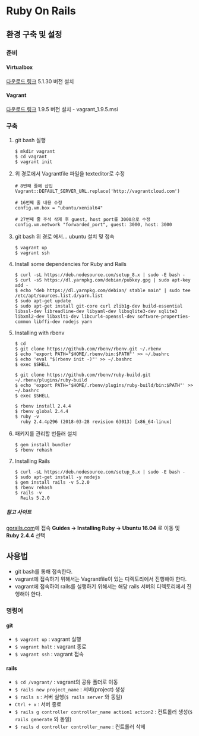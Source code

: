 # Ruby On Rails

## 환경 구축 및 설정

### 준비

#### Virtualbox

[다운로드 링크](https://www.virtualbox.org/wiki/Download_Old_Builds_5_1)
5.1.30 버전 설치

#### Vagrant

[다운로드 링크](https://releases.hashicorp.com/vagrant/1.9.5/)
1.9.5 버전 설치 - vagrant_1.9.5.msi

### 구축

1. git bash 실행
	```
    $ mkdir vagrant
    $ cd vagrant
    $ vagrant init
	```
    
1. 위 경로에서 Vagrantfile 파일을 texteditor로 수정
	```
    # 8번째 줄에 삽입	
	Vagrant::DEFAULT_SERVER_URL.replace('http://vagrantcloud.com')
    
    # 16번째 줄 내용 수정
    config.vm.box = "ubuntu/xenial64"
    
    # 27번째 줄 주석 삭제 후 guest, host port를 3000으로 수정
    config.vm.network "forwarded_port", guest: 3000, host: 3000
	```
    
1. git bash 위 경로 에서... ubuntu 설치 및 접속
	```
    $ vagrant up
    $ vagrant ssh
    ```

1. Install some dependencies for Ruby and Rails
	```
    $ curl -sL https://deb.nodesource.com/setup_8.x | sudo -E bash -
	$ curl -sS https://dl.yarnpkg.com/debian/pubkey.gpg | sudo apt-key add -
	$ echo "deb https://dl.yarnpkg.com/debian/ stable main" | sudo tee /etc/apt/sources.list.d/yarn.list
	$ sudo apt-get update
	$ sudo apt-get install git-core curl zlib1g-dev build-essential libssl-dev libreadline-dev libyaml-dev libsqlite3-dev sqlite3 libxml2-dev libxslt1-dev libcurl4-openssl-dev software-properties-common libffi-dev nodejs yarn
    ```

1. Installing with rbenv
	```
    $ cd
    $ git clone https://github.com/rbenv/rbenv.git ~/.rbenv
    $ echo 'export PATH="$HOME/.rbenv/bin:$PATH"' >> ~/.bashrc
    $ echo 'eval "$(rbenv init -)"' >> ~/.bashrc
    $ exec $SHELL

    $ git clone https://github.com/rbenv/ruby-build.git ~/.rbenv/plugins/ruby-build
    $ echo 'export PATH="$HOME/.rbenv/plugins/ruby-build/bin:$PATH"' >> ~/.bashrc
    $ exec $SHELL

    $ rbenv install 2.4.4
    $ rbenv global 2.4.4
    $ ruby -v
      ruby 2.4.4p296 (2018-03-28 revision 63013) [x86_64-linux]
    ```

1. 패키지를 관리할 번들러 설치
	```
    $ gem install bundler
    $ rbenv rehash
    ```

1. Installing Rails
	```
    $ curl -sL https://deb.nodesource.com/setup_8.x | sudo -E bash -
	$ sudo apt-get install -y nodejs
    $ gem install rails -v 5.2.0
    $ rbenv rehash
    $ rails -v
	  Rails 5.2.0
    ```
    
##### 참고 사이트

[gorails.com](https://gorails.com)에 접속
**Guides -> Installing Ruby -> Ubuntu 16.04** 로 이동 및 **Ruby 2.4.4** 선택

## 사용법

- git bash를 통해 접속한다.
- vagrant에 접속하기 위해서는 Vagrantfile이 있는 디렉토리에서 진행해야 한다.
- vagrant에 접속하여 rails를 실행하기 위해서는 해당 rails 서버의 디렉토리에서 진행해야 한다.

### 명령어

#### git

- `$ vagrant up` : vagrant 실행
- `$ vagrant halt` : vagrant 종료
- `$ vagrant ssh` : vagrant 접속

#### rails

- `$ cd /vagrant/` : vagrant의 공유 폴더로 이동
- `$ rails new project_name` : 서버(project) 생성
- `$ rails s` : 서버 실행(`$ rails server` 와 동일)
- `Ctrl + x` : 서버 종료
- `$ rails g controller controller_name action1 action2` : 컨트롤러 생성(`$ rails generate` 와 동일)
- `$ rails d controller controller_name` : 컨트롤러 삭제